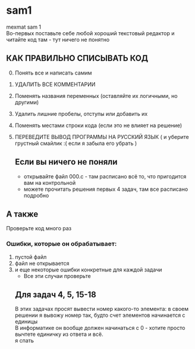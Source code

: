 # sam1
mexmat sam 1\
Во-первых поставьте себе любой хороший текстовый редактор и читайте код там - тут ничего не понятно

## КАК ПРАВИЛЬНО СПИСЫВАТЬ КОД
0) Понять все и написать самим
1) УДАЛИТЬ ВСЕ КОММЕНТАРИИ
2) Поменять названия переменных (оставляйте их логичными, но другими)
3) Удалить лишние пробелы, отступы или добавить их
4) Поменять местами строки кода (если это не влияет на решение)
5) ПЕРЕВЕДИТЕ ВЫВОД ПРОГРАММЫ НА РУССКИЙ ЯЗЫК ( и уберите грустный смайлик :( если я забыла его убрать )

   ## Если вы ничего не поняли
   - открывайте файл 000.с - там расписано всё то, что пригодится вам на контрольной
   - можете прочитать решения первых 4 задач, там все расписано подробно

## А также
Проверьте код много раз
### Ошибки, которые он обрабатывает:
1) пустой файл
2) файл не открывается
3) и еще некоторые ошибки конкретные для каждой задачи
    - Все эти случаи проверьте
   ## Для задач 4, 5, 15-18
   В этих задачах просят вывести номер какого-то элемента: в своем решении я вывожу номер так, будто счет элементов начинается с единицы\
   В информатике он вообще должен начинаться с 0 - хотите просто вычтете единичку из ответа и всё.\
   я спать
